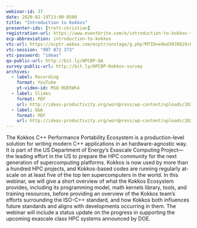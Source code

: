 ```yaml
---
webinar-id: 37
date: 2020-02-19T13:00-0500
title: "Introduction to Kokkos"
presenter-ids: [trott-christian]
registration-url: https://www.eventbrite.com/e/introduction-to-kokkos-tickets-89926768385
ecp-abbreviation: introduction-to-kokkos
vtc-url: https://ecptr.webex.com/ecptr/onstage/g.php?MTID=e9ed3970829c0b091f578b03712baf396
vtc-session: "907 872 373"
vtc-password: "ideas"
qa-public-url: http://bit.ly/HPCBP-QA
survey-public-url: http://bit.ly/HPCBP-Kokkos-survey
archives:
  - label: Recording
    format: YouTube
    yt-video-id: MSQ-9UE5Wh4
  - label: Slides
    format: PDF
    url: http://ideas-productivity.org/wordpress/wp-content/uploads/2020/02/webinar037-kokkos.pdf
  - label: Q&A
    format: PDF
    url: http://ideas-productivity.org/wordpress/wp-content/uploads/2020/02/webinar037-kokkos-qa.pdf
---
```

The Kokkos C++ Performance Portability Ecosystem is a production-level solution for writing modern C++ applications in an hardware-agnostic way. It is part of the US Department of Energy’s Exascale Computing Project—the leading effort in the US to prepare the HPC community for the next generation of supercomputing platforms. Kokkos is now used by more than a hundred HPC projects, and Kokkos-based codes are running regularly at-scale on at least five of the top ten supercomputers in the world. In this webinar, we will give a short overview of what the Kokkos Ecosystem provides, including its programming model, math kernels library, tools, and training resources, before providing an overview of the Kokkos team’s efforts surrounding the ISO-C++ standard, and how Kokkos both influences future standards and aligns with developments occurring in them. The webinar will include a status update on the progress in supporting the upcoming exascale class HPC systems announced by DOE.
